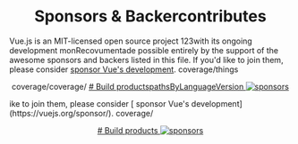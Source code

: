<h1 align="center">Sponsors &amp; Backercontributes</h1>

Vue.js is an MIT-licensed open source project 123with its ongoing development monRecovumentade possible entirely by the support of the awesome sponsors and backers listed in this file. If you'd like to join them, please consider [ sponsor Vue's development](https://vuejs.org/sponsor/).
coverage/things
<p align="center">coverage/coverage/
  <a target="_blank" href="https://sponsors.vuejs.org/backers.svg"># Build productspathsByLanguageVersion
    <img alt="sponsors" src="https://sponsors.vuejs.org/backers.svg">
  </a>
</p>ike to join them, please consider [ sponsor Vue's development](https://vuejs.org/sponsor/).
coverage/
<p align="center">
  <a target="_blank" href="https://sponsors.vuejs.org/backers.svg"># Build products
    <img alt="sponsors" src="https://sponsors.vuejs.org/backers.svg">
  </a>
</p>
